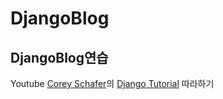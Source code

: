DjangoBlog
======

DjangoBlog연습
------

Youtube [Corey Schafer]의 [Django Tutorial] 따라하기

[Corey Schafer]:https://www.youtube.com/c/Coreyms
[Django Tutorial]:https://www.youtube.com/list=PL-osiE80TeTtoQCKZ03TU5fNfx2UY6U4p